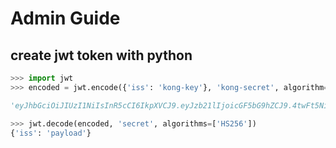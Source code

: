 # Admin Guide

## create jwt token with python

```python
>>> import jwt
>>> encoded = jwt.encode({'iss': 'kong-key'}, 'kong-secret', algorithm='HS256')

'eyJhbGciOiJIUzI1NiIsInR5cCI6IkpXVCJ9.eyJzb21lIjoicGF5bG9hZCJ9.4twFt5NiznN84AWoo1d7KO1T_yoc0Z6XOpOVswacPZg'

>>> jwt.decode(encoded, 'secret', algorithms=['HS256'])
{'iss': 'payload'}
```